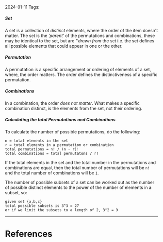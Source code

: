 2024-01-11
Tags:

##### Set
A set is a collection of *distinct* elements, where the order of the item doesn't matter. The set is the *'parent'* of the permutations and combinations, these may be identical to the set, but are *''drawn from* the set i.e. the set defines all possible elements that could appear in one or the other.

##### Permutation
A permutation is a specific arrangement or ordering of elements of a set, where, the order matters. The order defines the distinctiveness of a specific permutation.

##### Combinations
In a combination, the order *does not matter*. What makes a specific combination distinct, is the elements from the set, not their ordering.

##### Calculating the total Permutations and Combinations
To calculate the number of possible permutations, do the following:

```
n = total elements in the set
r = total elements in a permutation or combination
total permutations = n! / (n - r)!
total combinations = total permutatons / r!
```

If the total elements in the set and the total number in the permutations and combinations are equal, then the total number of permutations will be `n!` and the total number of combinations will be `1`.

The number of possible subsets of a set can be worked out as the number of possible distinct elements to the power of the number of elements in a subset, so:

```
given set {a,b,c}
total possible subsets is 3^3 = 27
or if we limit the subsets to a length of 2, 3^2 = 9
```

---
# References
